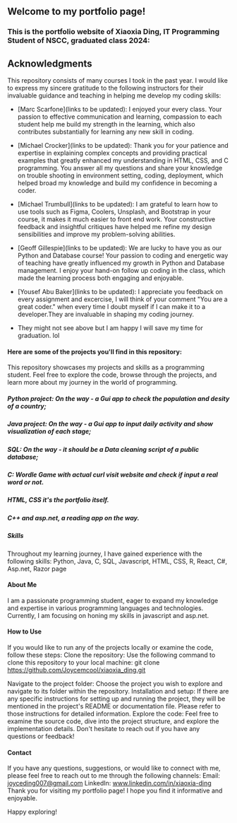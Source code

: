   
##  Welcome to my portfolio page!
 
### This is the portfolio website of Xiaoxia Ding, IT Programming Student of NSCC, graduated class 2024:  

## Acknowledgments

This repository consists of many courses I took in the past year. I would like to express my sincere gratitude to the following instructors for their invaluable guidance and teaching in helping me develop my coding skills:

- [Marc Scarfone](links to be updated): I enjoyed your every class. Your passion to effective communication and learning, compassion to each student help me build my strength in the learning, which also contributes substantially for learning any new skill in coding. 

- [Michael Crocker](links to be updated): Thank you for your patience and expertise in explaining complex concepts and providing practical examples that greatly enhanced my understanding in HTML, CSS, and C programming. You answer all my questions and share your knowledge on trouble shooting in environment setting, coding, deployment, which helped broad my knowledge and build my confidence in becoming a coder. 

- [Michael Trumbull](links to be updated): I am grateful to learn how to use tools such as Figma, Coolers, Unsplash, and Bootstrap in your course, it makes it much easier to front end work. Your constructive feedback and insightful critiques have helped me refine my design sensibilities and improve my problem-solving abilities. 

- [Geoff Gillespie](links to be updated): We are lucky to have you as our Python and Database course! Your passion to coding and energetic way of teaching have greatly influenced my growth in Python and Database management. I enjoy your hand-on follow up coding in the class, which made the learning process both engaging and enjoyable. 

- [Yousef Abu Baker](links to be updated): I appreciate you feedback on every assignment and excercise, I will think of your comment "You are a great coder." when every time I doubt myself if I can make it to a developer.They are invaluable in shaping my coding journey.

- They might not see above but I am happy I will save my time for graduation. lol

#### Here are some of the projects you'll find in this repository:

 This repository showcases my projects and skills as a programming student. Feel free to explore the code, browse through the projects, and learn more about my journey in the world of programming.

##### Python project: On the way - a Gui app to check the population and desity of a country;
##### Java project: On the way - a Gui app to input daily activity and show visualization of each stage;
##### SQL: On the way - it should be a Data cleaning script of a public database;
##### C: Wordle Game with actual curl visit website and check if input a real word or not.
##### HTML, CSS it's the portfolio itself. 
##### C++ and asp.net, a reading app on the way. 

##### Skills
Throughout my learning journey, I have gained experience with the following skills:
Python, Java, C, SQL, Javascript, HTML, CSS, R, React, C#, Asp.net, Razor page

#### About Me
I am a passionate programming student, eager to expand my knowledge and expertise in various programming languages and technologies. Currently, I am focusing on honing my skills in javascript and asp.net.

#### How to Use
If you would like to run any of the projects locally or examine the code, follow these steps:
Clone the repository: Use the following command to clone this repository to your local machine:
git clone https://github.com/Joycemcool/xiaoxia_ding.git

Navigate to the project folder: Choose the project you wish to explore and navigate to its folder within the repository.
Installation and setup: If there are any specific instructions for setting up and running the project, they will be mentioned in the project's README or documentation file. Please refer to those instructions for detailed information.
Explore the code: Feel free to examine the source code, dive into the project structure, and explore the implementation details. Don't hesitate to reach out if you have any questions or feedback!

#### Contact
If you have any questions, suggestions, or would like to connect with me, please feel free to reach out to me through the following channels:
Email: joyceding007@gmail.com
LinkedIn: www.linkedin.com/in/xiaoxia-ding
Thank you for visiting my portfolio page! I hope you find it informative and enjoyable. 

Happy exploring!
